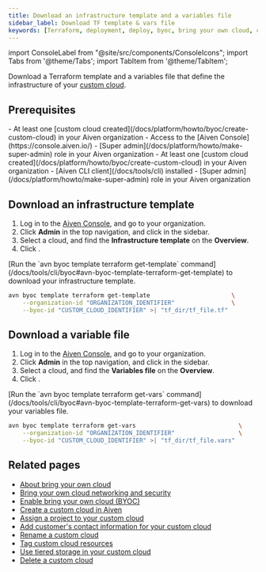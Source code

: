 ```yaml
---
title: Download an infrastructure template and a variables file
sidebar_label: Download TF template & vars file
keywords: [Terraform, deployment, deploy, byoc, bring your own cloud, custom cloud]
---
```


import ConsoleLabel from "@site/src/components/ConsoleIcons";
import Tabs from '@theme/Tabs';
import TabItem from '@theme/TabItem';

Download a Terraform template and a variables file that define the infrastructure of your
[custom cloud](/docs/platform/concepts/byoc).

## Prerequisites

<Tabs groupId="group1">
<TabItem value="1" label="Aiven Console" default>
-   At least one
    [custom cloud created](/docs/platform/howto/byoc/create-custom-cloud) in your Aiven
    organization
-   Access to the [Aiven Console](https://console.aiven.io/)
-   [Super admin](/docs/platform/howto/make-super-admin) role in your Aiven
    organization
</TabItem>
<TabItem value="2" label="Aiven CLI">
-   At least one
    [custom cloud created](/docs/platform/howto/byoc/create-custom-cloud) in your Aiven
    organization
-   [Aiven CLI client](/docs/tools/cli) installed
-   [Super admin](/docs/platform/howto/make-super-admin) role in your Aiven
    organization
</TabItem>
</Tabs>

## Download an infrastructure template

<Tabs groupId="group1">
<TabItem value="1" label="Aiven Console" default>

1.  Log in to the [Aiven Console](https://console.aiven.io/), and go to your organization.
1.  Click **Admin** in the top navigation, and click <ConsoleLabel name="bringyourowncloud"/>
    in the sidebar.
1.  Select a cloud, and find the **Infrastructure template** on the **Overview**.
1.  Click <ConsoleLabel name="download"/>.

</TabItem>
<TabItem value="2" label="Aiven CLI">
[Run the `avn byoc template terraform get-template` command](/docs/tools/cli/byoc#avn-byoc-template-terraform-get-template)
to download your infrastructure template.

```bash
avn byoc template terraform get-template                       \
    --organization-id "ORGANIZATION_IDENTIFIER"                \
    --byoc-id "CUSTOM_CLOUD_IDENTIFIER" >| "tf_dir/tf_file.tf"
```

</TabItem>
</Tabs>

## Download a variable file

<Tabs groupId="group1">
<TabItem value="1" label="Aiven Console" default>

1.  Log in to the [Aiven Console](https://console.aiven.io/), and go to your organization.
1.  Click **Admin** in the top navigation, and click <ConsoleLabel name="bringyourowncloud"/>
    in the sidebar.
1.  Select a cloud, and find the **Variables file** on the **Overview**.
1.  Click <ConsoleLabel name="download"/>.

</TabItem>
<TabItem value="2" label="Aiven CLI">
[Run the `avn byoc template terraform get-vars` command](/docs/tools/cli/byoc#avn-byoc-template-terraform-get-vars)
to download your variables file.

```bash
avn byoc template terraform get-vars                             \
    --organization-id "ORGANIZATION_IDENTIFIER"                  \
    --byoc-id "CUSTOM_CLOUD_IDENTIFIER" >| "tf_dir/tf_file.vars"
```

</TabItem>
</Tabs>

## Related pages

-   [About bring your own cloud](/docs/platform/concepts/byoc)
-   [Bring your own cloud networking and security](/docs/platform/howto/byoc/networking-security)
-   [Enable bring your own cloud (BYOC)](/docs/platform/howto/byoc/enable-byoc)
-   [Create a custom cloud in Aiven](/docs/platform/howto/byoc/create-custom-cloud)
-   [Assign a project to your custom cloud](/docs/platform/howto/byoc/assign-project-custom-cloud)
-   [Add customer's contact information for your custom cloud](/docs/platform/howto/byoc/add-customer-info-custom-cloud)
-   [Rename a custom cloud](/docs/platform/howto/byoc/rename-custom-cloud)
-   [Tag custom cloud resources](/docs/platform/howto/byoc/tag-custom-cloud-resources)
-   [Use tiered storage in your custom cloud](/docs/platform/howto/byoc/use-tiered-storage)
-   [Delete a custom cloud](/docs/platform/howto/byoc/delete-custom-cloud)
